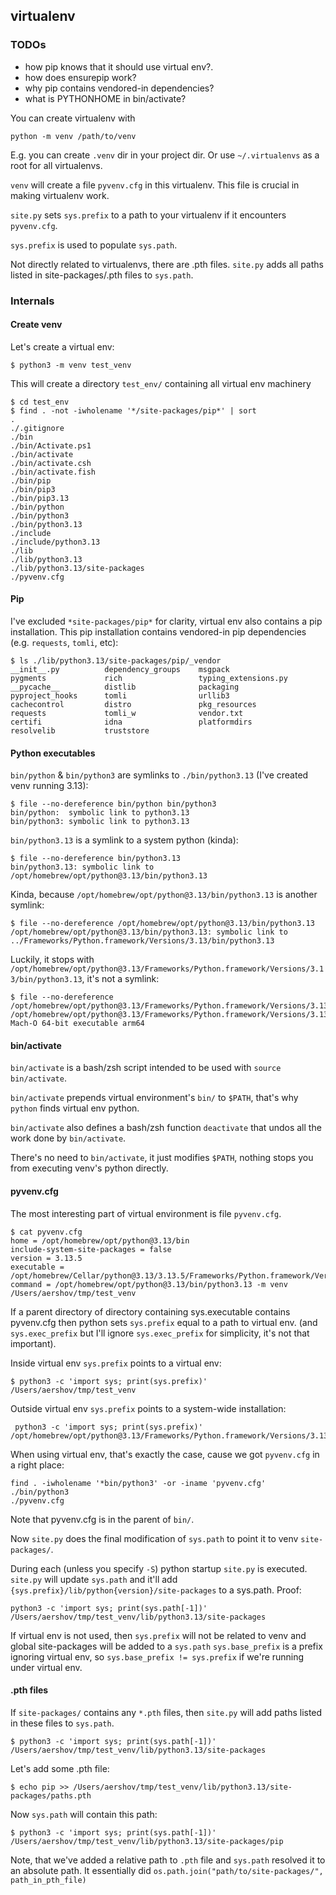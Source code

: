## virtualenv

### TODOs
* how pip knows that it should use virtual env?.
* how does ensurepip work?
* why pip contains vendored-in dependencies?
* what is PYTHONHOME in bin/activate?
 

You can create virtualenv with 
```shell
python -m venv /path/to/venv
```

E.g. you can create `.venv` dir in your project dir.
Or use `~/.virtualenvs` as a root for all virtualenvs.

`venv` will create a file `pyvenv.cfg` in this virtualenv.
This file is crucial in making virtualenv work.

`site.py` sets `sys.prefix` to a path to your virtualenv if it 
encounters `pyvenv.cfg`.

`sys.prefix` is used to populate `sys.path`.

Not directly related to virtualenvs, there are <name>.pth files. 
`site.py` adds all paths listed in site-packages/<name>.pth files to `sys.path`.

### Internals

#### Create venv

Let's create a virtual env:

```shell
$ python3 -m venv test_venv
```

This will create a directory `test_env/` containing all virtual env machinery
```shell
$ cd test_env
$ find . -not -iwholename '*/site-packages/pip*' | sort
.
./.gitignore
./bin
./bin/Activate.ps1
./bin/activate
./bin/activate.csh
./bin/activate.fish
./bin/pip
./bin/pip3
./bin/pip3.13
./bin/python
./bin/python3
./bin/python3.13
./include
./include/python3.13
./lib
./lib/python3.13
./lib/python3.13/site-packages
./pyvenv.cfg
```

#### Pip

I've excluded `*site-packages/pip*` for clarity, virtual env also contains a pip installation.
This pip installation contains vendored-in pip dependencies (e.g. `requests`, `tomli`, etc):
```shell
$ ls ./lib/python3.13/site-packages/pip/_vendor
__init__.py          dependency_groups    msgpack              pygments             rich                 typing_extensions.py
__pycache__          distlib              packaging            pyproject_hooks      tomli                urllib3
cachecontrol         distro               pkg_resources        requests             tomli_w              vendor.txt
certifi              idna                 platformdirs         resolvelib           truststore
```


#### Python executables
`bin/python` & `bin/python3` are symlinks to `./bin/python3.13` (I've created venv running 3.13):
```shell
$ file --no-dereference bin/python bin/python3
bin/python:  symbolic link to python3.13
bin/python3: symbolic link to python3.13
```

`bin/python3.13` is a symlink to a system python (kinda):
```shell
$ file --no-dereference bin/python3.13
bin/python3.13: symbolic link to /opt/homebrew/opt/python@3.13/bin/python3.13
```

Kinda, because `/opt/homebrew/opt/python@3.13/bin/python3.13` is another symlink:
```shell
$ file --no-dereference /opt/homebrew/opt/python@3.13/bin/python3.13
/opt/homebrew/opt/python@3.13/bin/python3.13: symbolic link to ../Frameworks/Python.framework/Versions/3.13/bin/python3.13
```

Luckily, it stops with `/opt/homebrew/opt/python@3.13/Frameworks/Python.framework/Versions/3.13/bin/python3.13`,
it's not a symlink:
```shell
$ file --no-dereference /opt/homebrew/opt/python@3.13/Frameworks/Python.framework/Versions/3.13/bin/python3.13
/opt/homebrew/opt/python@3.13/Frameworks/Python.framework/Versions/3.13/bin/python3.13: Mach-O 64-bit executable arm64
```

#### bin/activate
`bin/activate` is a bash/zsh script intended to be used with `source bin/activate`.

`bin/activate` prepends virtual environment's `bin/` to `$PATH`, that's why `python` finds virtual env python.

`bin/activate` also defines a bash/zsh function `deactivate` that undos all the work done by `bin/activate`.

There's no need to `bin/activate`, it just modifies `$PATH`, nothing stops you from executing venv's python directly.

#### pyvenv.cfg
The most interesting part of virtual environment is file `pyvenv.cfg`.

```shell
$ cat pyvenv.cfg
home = /opt/homebrew/opt/python@3.13/bin
include-system-site-packages = false
version = 3.13.5
executable = /opt/homebrew/Cellar/python@3.13/3.13.5/Frameworks/Python.framework/Versions/3.13/bin/python3.13
command = /opt/homebrew/opt/python@3.13/bin/python3.13 -m venv /Users/aershov/tmp/test_venv
```

If a parent directory of directory containing sys.executable contains pyvenv.cfg then python sets `sys.prefix` equal to a path to virtual env.
(and `sys.exec_prefix` but I'll ignore `sys.exec_prefix` for simplicity, it's not that important).

Inside virtual env `sys.prefix` points to a virtual env:
```shell
$ python3 -c 'import sys; print(sys.prefix)'
/Users/aershov/tmp/test_venv
```

Outside virtual env `sys.prefix` points to a system-wide installation:
```shell
 python3 -c 'import sys; print(sys.prefix)'
/opt/homebrew/opt/python@3.13/Frameworks/Python.framework/Versions/3.13
```

When using virtual env, that's exactly the case, cause we got `pyvenv.cfg` in a right place:

```shell
find . -iwholename '*bin/python3' -or -iname 'pyvenv.cfg'
./bin/python3
./pyvenv.cfg
```

Note that pyvenv.cfg is in the parent of `bin/`.

Now `site.py` does the final modification of `sys.path` to point it to venv `site-packages/`.

During each (unless you specify `-S`) python startup `site.py` is executed.
`site.py` will update `sys.path` and it'll add `{sys.prefix}/lib/python{version}/site-packages` to a 
sys.path. Proof:
```shell
python3 -c 'import sys; print(sys.path[-1])'
/Users/aershov/tmp/test_venv/lib/python3.13/site-packages
```

If virtual env is not used, then `sys.prefix` will not be related to venv and global site-packages will be added to a `sys.path`
`sys.base_prefix` is a prefix ignoring virtual env, so `sys.base_prefix != sys.prefix` if we're running under virtual env.

#### .pth files
If `site-packages/` contains any `*.pth` files, then `site.py` will add paths listed in these files to
`sys.path`.

```shell
$ python3 -c 'import sys; print(sys.path[-1])'
/Users/aershov/tmp/test_venv/lib/python3.13/site-packages
```

Let's add some .pth file:
```shell
$ echo pip >> /Users/aershov/tmp/test_venv/lib/python3.13/site-packages/paths.pth
```

Now `sys.path` will contain this path:
```shell
$ python3 -c 'import sys; print(sys.path[-1])'
/Users/aershov/tmp/test_venv/lib/python3.13/site-packages/pip
```

Note, that we've added a relative path to `.pth` file and `sys.path` resolved it to an absolute path.
It essentially did `os.path.join("path/to/site-packages/", path_in_pth_file)`  